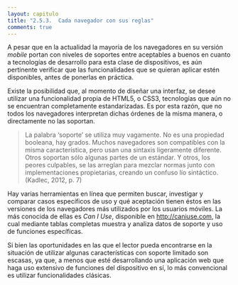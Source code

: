 ```yaml
---
layout: capitulo
title: "2.5.3.	Cada navegador con sus reglas"
comments: true
---
```


A pesar que en la actualidad la mayoría de los navegadores en su versión _mobile_ portan con niveles de soportes entre aceptables a buenos en cuanto a tecnologías de desarrollo para esta clase de dispositivos, es aún pertinente verificar que las funcionalidades que se quieran aplicar estén disponibles, antes de ponerlas en práctica.

Existe la posibilidad que, al momento de diseñar una interfaz, se desee utilizar una funcionalidad propia de HTML5, o CSS3, tecnologías que aún no se encuentran completamente estandarizadas. Es por esta razón, que no todos los navegadores interpretan dichas órdenes de la misma manera, o directamente no las soportan.

> La palabra ‘soporte’ se utiliza muy vagamente. No es una propiedad booleana, hay grados. Muchos navegadores son compatibles con la misma característica, pero usan una sintaxis ligeramente diferente. Otros soportan sólo algunas partes de un estándar. Y otros, los peores culpables, se las arreglan para mezclar normas junto con implementaciones propietarias, creando un confuso lío sintáctico. (Kadlec, 2012, p. 7)

Hay varias herramientas en línea que permiten buscar, investigar y comparar casos específicos de uso y qué aceptación tienen éstos en las versiones de los navegadores más utilizados por los usuarios móviles. La más conocida de ellas es _Can I Use_, disponible en http://caniuse.com, la cual mediante tablas completas muestra y analiza datos de soporte y uso de funciones específicas.

Si bien las oportunidades en las que el lector pueda encontrarse en la situación de utilizar algunas características con soporte limitado son escasas, ya que, a menos que esté desarrollando una aplicación web que haga uso extensivo de funciones del dispositivo en sí, lo más convencional es utilizar funcionalidades clásicas.
